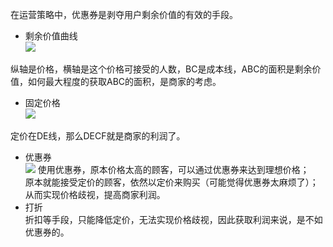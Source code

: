

在运营策略中，优惠券是剥夺用户剩余价值的有效的手段。<br>
* 剩余价值曲线<br>
![](../resources/剩余价值和优惠券1.png)

纵轴是价格，横轴是这个价格可接受的人数，BC是成本线，ABC的面积是剩余价值，如何最大程度的获取ABC的面积，是商家的考虑。
<br>
* 固定价格<br>
![](../resources/剩余价值和优惠券4.png)

定价在DE线，那么DECF就是商家的利润了。<br>
* 优惠券<br>
![](../resources/剩余价值和优惠券5.png)
使用优惠券，原本价格太高的顾客，可以通过优惠券来达到理想价格；<br>
原本就能接受定价的顾客，依然以定价来购买（可能觉得优惠券太麻烦了）；<br>
从而实现价格歧视，提高商家利润。<br>
* 打折<br>
折扣等手段，只能降低定价，无法实现价格歧视，因此获取利润来说，是不如优惠券的。